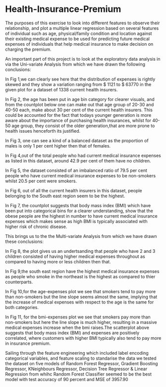 # Health-Insurance-Premium


The purposes of this exercise to look into different features to observe their relationship, and plot a multiple linear regression based on several features of individual such as age, physical/family condition and location against their existing medical expense to be used for predicting future medical expenses of individuals that help medical insurance to make decision on charging the premium.

An important part of this project is to look at the exploratory data analysis in via the Uni-variate Analysis from which we have drawn the following conclusions:

In Fig 1,we can clearly see here that the distribution of expenses is rightly skewed and they show a variation ranging from $ 1121 to $ 63770 in the given plot for a dataset of 1338 current health insurers.

In Fig 2, the age has been put in age bin category for clearer visuals, and from the countplot below one can make out that age group of 20-30 and 40-50 each, make about 30 per cent of the current health insurers. This could be accounted for the fact that todays younger generation is more aware about the importance of purchasing health insurances, whilst for 40-50 age group, they consist of the older generation,that are more prone to health issues henceforth its justified.

In Fig 3, one can see a kind of a balanced dataset as the proportion of males is only 1 per cent higher then that of females.

In Fig 4,out of the total people who had current medical insurance expenses as listed in this dataset, around 42.9 per cent of them have no children. 

In Fig 5, the dataset consisted of an imbalanced ratio of 79.5 per cent people who have current medical insurance expenses to be non-smokers whilst 20.5 per cent were smokers.

In Fig 6, out of all the current health insurers in this dataset, people belonging to the South east region seem to be the highest.

In Fig 7, the countplot suggests that body mass index (BMI)  which have been put into categorical bins for a clearer understanding, show that the obese people are the highest in number to have current medical insurance expenses which makes sense as high BMI is typically associated with higher risk of chronic disease.

This brings us to the the Multi-variate Analysis from which we have drawn these conclusions:

In Fig 8, the plot gives us an undertsanding that people who have 2 and 3 children consisted of having higher medical expenses throughout as compared to having more or less children then that.

In Fig 9,the south east region have the highest medical insurance expenses as people who smoke in the northeast is the highest as compared to thier counterparts.

In Fig 10,for the age-expenses plot we see that smokers tend to pay more than non-smokers but the line slope seems almost the same, implying that the increase of medical expenses with respect to the age is the same for both categories.

In Fig 11, for the bmi-expenses plot  we see that smokers pay more than non-smokers but here the line slope is much higher, resulting in a massive medical expenses increase when the bmi raises.The scatterplot above suggests that body mass index (BMI) and expenses are positively correlated, where customers with higher BMI typically also tend to pay more in insurance premium.

Sailing through the feature engineering which included label encoding categorical variables, and feature scaling to standarise the data we tested the dataset on five models of Random Forest Regressor, Gradient Boosting Regressor, KNeighbours Regressor, Decision Tree Regressor & Linear Regression from whihc Random Forest Classifier seemed to be the best model with test accuracy of 90 percent and MSE of 3957.90

